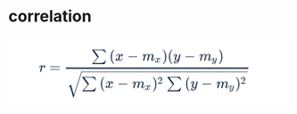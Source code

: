 # correlation

![alt text](https://github.com/bartubozkurt/correlation/blob/main/pearson%20correlation.png)
